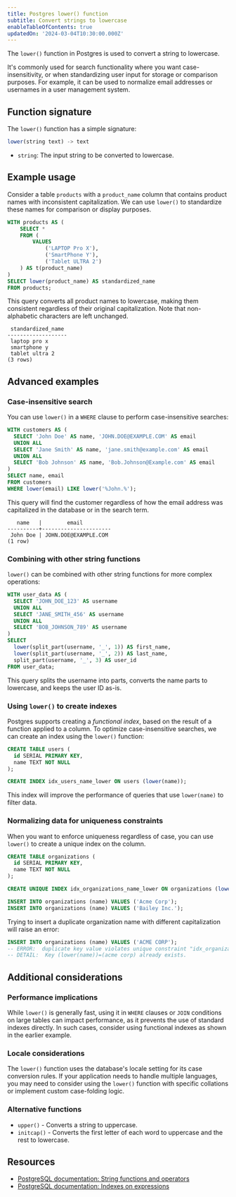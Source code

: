 ```yaml
---
title: Postgres lower() function
subtitle: Convert strings to lowercase
enableTableOfContents: true
updatedOn: '2024-03-04T10:30:00.000Z'
---
```


The `lower()` function in Postgres is used to convert a string to lowercase.

It's commonly used for search functionality where you want case-insensitivity, or when standardizing user input for storage or comparison purposes. For example, it can be used to normalize email addresses or usernames in a user management system.

<CTA />

## Function signature

The `lower()` function has a simple signature:

```sql
lower(string text) -> text
```

- `string`: The input string to be converted to lowercase.

## Example usage

Consider a table `products` with a `product_name` column that contains product names with inconsistent capitalization. We can use `lower()` to standardize these names for comparison or display purposes.

```sql
WITH products AS (
    SELECT *
    FROM (
        VALUES
            ('LAPTOP Pro X'),
            ('SmartPhone Y'),
            ('Tablet ULTRA 2')
    ) AS t(product_name)
)
SELECT lower(product_name) AS standardized_name
FROM products;
```

This query converts all product names to lowercase, making them consistent regardless of their original capitalization. Note that non-alphabetic characters are left unchanged.

```text
 standardized_name
-------------------
 laptop pro x
 smartphone y
 tablet ultra 2
(3 rows)
```

## Advanced examples

### Case-insensitive search

You can use `lower()` in a `WHERE` clause to perform case-insensitive searches:

```sql
WITH customers AS (
  SELECT 'John Doe' AS name, 'JOHN.DOE@EXAMPLE.COM' AS email
  UNION ALL
  SELECT 'Jane Smith' AS name, 'jane.smith@example.com' AS email
  UNION ALL
  SELECT 'Bob Johnson' AS name, 'Bob.Johnson@Example.com' AS email
)
SELECT name, email
FROM customers
WHERE lower(email) LIKE lower('%John.%');
```

This query will find the customer regardless of how the email address was capitalized in the database or in the search term.

```text
   name   |        email
----------+----------------------
 John Doe | JOHN.DOE@EXAMPLE.COM
(1 row)
```

### Combining with other string functions

`lower()` can be combined with other string functions for more complex operations:

```sql
WITH user_data AS (
  SELECT 'JOHN_DOE_123' AS username
  UNION ALL
  SELECT 'JANE_SMITH_456' AS username
  UNION ALL
  SELECT 'BOB_JOHNSON_789' AS username
)
SELECT
  lower(split_part(username, '_', 1)) AS first_name,
  lower(split_part(username, '_', 2)) AS last_name,
  split_part(username, '_', 3) AS user_id
FROM user_data;
```

This query splits the username into parts, converts the name parts to lowercase, and keeps the user ID as-is.

### Using `lower()` to create indexes

Postgres supports creating a _functional index_, based on the result of a function applied to a column. To optimize case-insensitive searches, we can create an index using the `lower()` function:

```sql
CREATE TABLE users (
  id SERIAL PRIMARY KEY,
  name TEXT NOT NULL
);

CREATE INDEX idx_users_name_lower ON users (lower(name));
```

This index will improve the performance of queries that use `lower(name)` to filter data.

### Normalizing data for uniqueness constraints

When you want to enforce uniqueness regardless of case, you can use `lower()` to create a unique index on the column.

```sql
CREATE TABLE organizations (
  id SERIAL PRIMARY KEY,
  name TEXT NOT NULL
);

CREATE UNIQUE INDEX idx_organizations_name_lower ON organizations (lower(name));

INSERT INTO organizations (name) VALUES ('Acme Corp');
INSERT INTO organizations (name) VALUES ('Bailey Inc.');
```

Trying to insert a duplicate organization name with different capitalization will raise an error:

```sql
INSERT INTO organizations (name) VALUES ('ACME CORP');
-- ERROR:  duplicate key value violates unique constraint "idx_organizations_name_lower"
-- DETAIL:  Key (lower(name))=(acme corp) already exists.
```

## Additional considerations

### Performance implications

While `lower()` is generally fast, using it in `WHERE` clauses or `JOIN` conditions on large tables can impact performance, as it prevents the use of standard indexes directly. In such cases, consider using functional indexes as shown in the earlier example.

### Locale considerations

The `lower()` function uses the database's locale setting for its case conversion rules. If your application needs to handle multiple languages, you may need to consider using the `lower()` function with specific collations or implement custom case-folding logic.

### Alternative functions

- `upper()` - Converts a string to uppercase.
- `initcap()` - Converts the first letter of each word to uppercase and the rest to lowercase.

## Resources

- [PostgreSQL documentation: String functions and operators](https://www.postgresql.org/docs/current/functions-string.html)
- [PostgreSQL documentation: Indexes on expressions](https://www.postgresql.org/docs/current/indexes-expressional.html)

